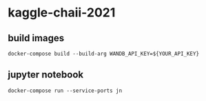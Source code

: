 # kaggle-chaii-2021

## build images
```
docker-compose build --build-arg WANDB_API_KEY=${YOUR_API_KEY}
```

## jupyter notebook
```
docker-compose run --service-ports jn
```
